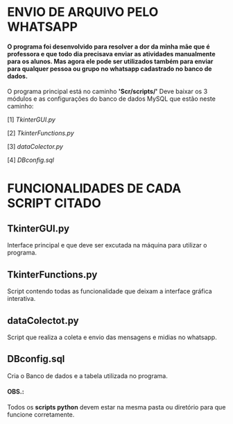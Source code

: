# ENVIO DE ARQUIVO PELO WHATSAPP

#### O programa foi desenvolvido para resolver a dor da minha mãe que é professora e que todo dia precisava enviar as atividades manualmente para os alunos. Mas agora ele pode ser utilizados também para enviar para qualquer pessoa ou grupo no whatsapp cadastrado no banco de dados.

O programa principal está no caminho **'Scr/scripts/'**
Deve baixar os 3 módulos  e as configurações do banco de dados MySQL que estão neste caminho:

[1] *TkinterGUI.py*

[2] *TkinterFunctions.py*

[3] *dataColector.py*

[4] *DBconfig.sql*

# FUNCIONALIDADES DE CADA SCRIPT CITADO

## TkinterGUI.py
Interface principal e que deve ser excutada na máquina para utilizar o programa.

## TkinterFunctions.py
Script contendo todas as funcionalidade que deixam a interface gráfica interativa.

## dataColectot.py
Script que realiza a coleta e envio das mensagens e midias no whatsapp.

## DBconfig.sql
Cria o Banco de dados e a tabela utilizada no programa.

#### OBS.:
Todos os **scripts python** devem estar na mesma pasta ou diretório para que funcione corretamente.
